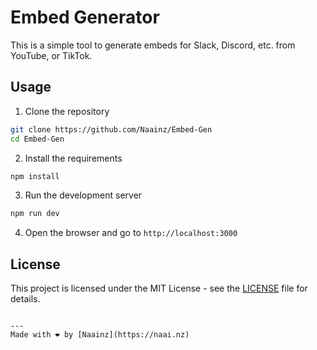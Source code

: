 # Embed Generator
This is a simple tool to generate embeds for Slack, Discord, etc. from YouTube, or TikTok.

## Usage
1. Clone the repository
```bash
git clone https://github.com/Naainz/Embed-Gen
cd Embed-Gen
```

2. Install the requirements
```bash
npm install
```

3. Run the development server
```bash
npm run dev
```

4. Open the browser and go to `http://localhost:3000`

## License
This project is licensed under the MIT License - see the [LICENSE](LICENSE) file for details.
```

---
Made with ❤️ by [Naainz](https://naai.nz)